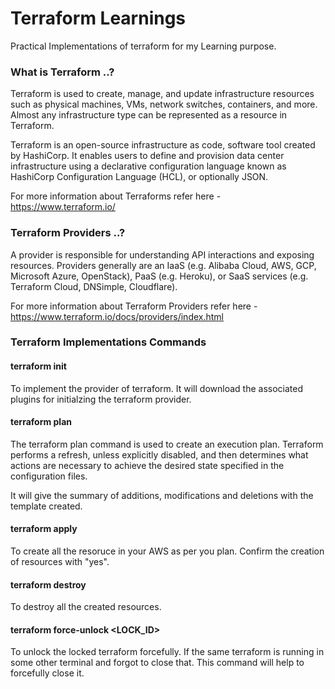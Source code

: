 # Terraform Learnings
Practical Implementations of terraform for my Learning purpose.

### What is Terraform ..?
<p> Terraform is used to create, manage, and update infrastructure resources such as physical machines, VMs, network switches, containers, and more. Almost any infrastructure type can be represented as a resource in Terraform. </p>

<p> Terraform is an open-source infrastructure as code, software tool created by HashiCorp. It enables users to define and provision data center infrastructure using a declarative configuration language known as HashiCorp Configuration Language (HCL), or optionally JSON.</p>

For more information about Terraforms refer here - https://www.terraform.io/

### Terraform Providers ..?

<p> A provider is responsible for understanding API interactions and exposing resources. Providers generally are an IaaS (e.g. Alibaba Cloud, AWS, GCP, Microsoft Azure, OpenStack), PaaS (e.g. Heroku), or SaaS services (e.g. Terraform Cloud, DNSimple, Cloudflare). </p>

For more information about Terraform Providers refer here - https://www.terraform.io/docs/providers/index.html

### Terraform Implementations Commands

#### terraform init
To implement the provider of terraform.  It will download the associated plugins for initialzing the terraform provider.

#### terraform plan
The terraform plan command is used to create an execution plan. Terraform performs a refresh, unless explicitly disabled, and then determines what actions are necessary to achieve the desired state specified in the configuration files.

It will give the summary of additions, modifications and deletions with the template created.

#### terraform apply
To create all the resoruce in your AWS as per you plan.
Confirm the creation of resources with "yes".

#### terraform destroy
To destroy all the created resources.

#### terraform force-unlock <LOCK_ID>
To unlock the locked terraform forcefully. If the same terraform is running in some other terminal and forgot to close that. This command will help to forcefully close it.









